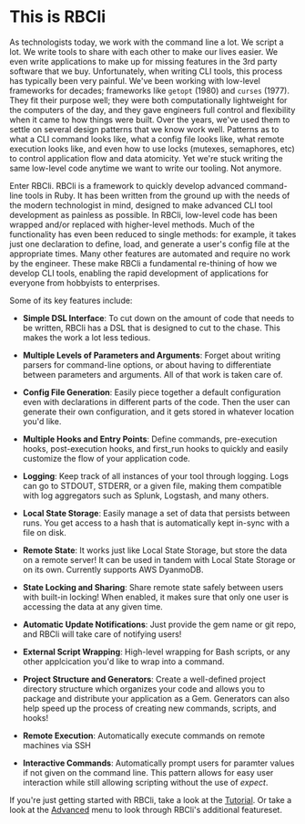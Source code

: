 # This is RBCli


As technologists today, we work with the command line a lot. We script a lot. We write tools to share with each other to make our lives easier. We even write applications to make up for missing features in the 3rd party software that we buy. Unfortunately, when writing CLI tools, this process has typically been very painful. We've been working with low-level frameworks for decades; frameworks like `getopt` (1980) and `curses` (1977). They fit their purpose well; they were both computationally lightweight for the computers of the day, and they gave engineers full control and flexibility when it came to how things were built. Over the years, we've used them to settle on several design patterns that we know work well. Patterns as to what a CLI command looks like, what a config file looks like, what remote execution looks like, and even how to use locks (mutexes, semaphores, etc) to control application flow and data atomicity. Yet we're stuck writing the same low-level code anytime we want to write our tooling. Not anymore.

Enter RBCli. RBCli is a framework to quickly develop advanced command-line tools in Ruby. It has been written from the ground up with the needs of the modern technologist in mind, designed to make advanced CLI tool development as painless as possible. In RBCli, low-level code has been wrapped and/or replaced with higher-level methods. Much of the functionality has even been reduced to single methods: for example, it takes just one declaration to define, load, and generate a user's config file at the appropriate times. Many other features are automated and require no work by the engineer. These make RBCli a fundamental re-thining of how we develop CLI tools, enabling the rapid development of applications for everyone from hobbyists to enterprises.


Some of its key features include:

* __Simple DSL Interface__: To cut down on the amount of code that needs to be written, RBCli has a DSL that is designed to cut to the chase. This makes the work a lot less tedious.
  
* __Multiple Levels of Parameters and Arguments__: Forget about writing parsers for command-line options, or about having to differentiate between parameters and arguments. All of that work is taken care of.

* __Config File Generation__: Easily piece together a default configuration even with declarations in different parts of the code. Then the user can generate their own configuration, and it gets stored in whatever location you'd like.

* __Multiple Hooks and Entry Points__: Define commands, pre-execution hooks, post-execution hooks, and first_run hooks to quickly and easily customize the flow of your application code.

* __Logging__: Keep track of all instances of your tool through logging. Logs can go to STDOUT, STDERR, or a given file, making them compatible with log aggregators such as Splunk, Logstash, and many others.

* __Local State Storage__: Easily manage a set of data that persists between runs. You get access to a hash that is automatically kept in-sync with a file on disk.

* __Remote State__: It works just like Local State Storage, but store the data on a remote server! It can be used in tandem with Local State Storage or on its own. Currently supports AWS DyanmoDB.  

* __State Locking and Sharing__: Share remote state safely between users with built-in locking! When enabled, it makes sure that only one user is accessing the data at any given time.

* __Automatic Update Notifications__: Just provide the gem name or git repo, and RBCli will take care of notifying users!

* __External Script Wrapping__: High-level wrapping for Bash scripts, or any other applcication you'd like to wrap into a command.

* __Project Structure and Generators__: Create a well-defined project directory structure which organizes your code and allows you to package and distribute your application as a Gem. Generators can also help speed up the process of creating new commands, scripts, and hooks!

* __Remote Execution__: Automatically execute commands on remote machines via SSH

* __Interactive Commands__: Automatically prompt users for paramter values if not given on the command line. This pattern allows for easy user interaction while still allowing scripting without the use of _expect_.

If you're just getting started with RBCli, take a look at the [Tutorial][tutorial]. Or take a look at the [Advanced] menu to look through RBCli's additional featureset.

[tutorial]: /tutorial
[advanced]: /advanced
